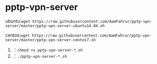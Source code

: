 # pptp-vpn-server

ubuntu:`wget https://raw.githubusercontent.com/AamFahrur/pptp-vpn-server/master/pptp-vpn-server-ubuntu14.04.sh`

centos:`wget https://raw.githubusercontent.com/AamFahrur/pptp-vpn-server/master/pptp-vpn-server-centos7.sh`

1. ：`chmod +x pptp-vpn-server-*.sh`
2. ：`./pptp-vpn-server-*.sh`
